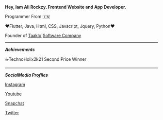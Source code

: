 
**Hey, Iam Ali Rockzy. Frontend Website and App Developer.**

Programmer From 🇮🇳

❤️Flutter, Java, Html, CSS, Javscript, Jquery, Python❤️

Founder of [Taaklo|Software Company](https://taaklocommunity.github.io)
_________________________________

***Achievements***

☕️TechnoHolix2k21 Second Price Winner

_________________________________

***SocialMedia Profiles***

[Instagram](https://instagram.com/ali.rockzy)

[Youtube](https://youtube.com/c/riderrockzy)

[Snapchat](https://snapchat.com/add/rockzy_vlogs)

[Twitter](https://t.me/rider_rockzy)


